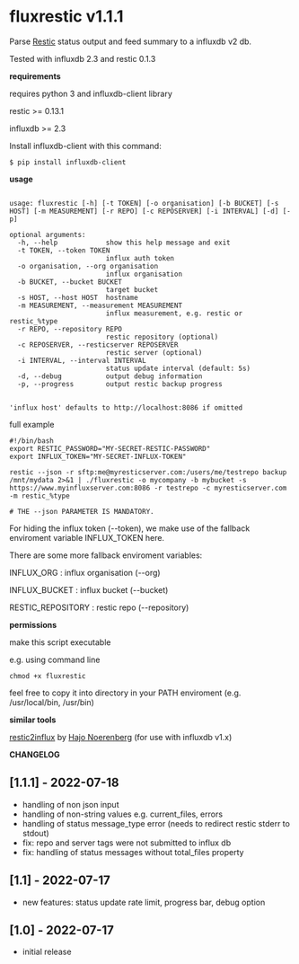 # fluxrestic v1.1.1

Parse [Restic](https://restic.net/) status output and feed summary to a influxdb v2 db. 

Tested with influxdb 2.3 and restic 0.1.3

**requirements**

requires python 3 and influxdb-client library

restic >= 0.13.1

influxdb >= 2.3 

Install influxdb-client with this command:

```
$ pip install influxdb-client
```

**usage**

```

usage: fluxrestic [-h] [-t TOKEN] [-o organisation] [-b BUCKET] [-s HOST] [-m MEASUREMENT] [-r REPO] [-c REPOSERVER] [-i INTERVAL] [-d] [-p]

optional arguments:
  -h, --help            show this help message and exit
  -t TOKEN, --token TOKEN
                        influx auth token
  -o organisation, --org organisation
                        influx organisation
  -b BUCKET, --bucket BUCKET
                        target bucket
  -s HOST, --host HOST  hostname
  -m MEASUREMENT, --measurement MEASUREMENT
                        influx measurement, e.g. restic or restic_%type
  -r REPO, --repository REPO
                        restic repository (optional)
  -c REPOSERVER, --resticserver REPOSERVER
                        restic server (optional)
  -i INTERVAL, --interval INTERVAL
                        status update interval (default: 5s)
  -d, --debug           output debug information
  -p, --progress        output restic backup progress


'influx host' defaults to http://localhost:8086 if omitted

```

full example

```
#!/bin/bash
export RESTIC_PASSWORD="MY-SECRET-RESTIC-PASSWORD"
export INFLUX_TOKEN="MY-SECRET-INFLUX-TOKEN"

restic --json -r sftp:me@myresticserver.com:/users/me/testrepo backup /mnt/mydata 2>&1 | ./fluxrestic -o mycompany -b mybucket -s https://www.myinfluxserver.com:8086 -r testrepo -c myresticserver.com -m restic_%type

# THE --json PARAMETER IS MANDATORY.

```
For hiding the influx token (--token), we make use of the fallback enviroment variable INFLUX_TOKEN here.

There are some more fallback enviroment variables:

INFLUX_ORG : influx organisation (--org)

INFLUX_BUCKET : influx bucket (--bucket)

RESTIC_REPOSITORY : restic repo (--repository)


**permissions**

make this script executable

e.g. using command line

```
chmod +x fluxrestic
```

feel free to copy it into directory in your PATH enviroment (e.g. /usr/local/bin, /usr/bin)


**similar tools**

[restic2influx](https://github.com/hn/restic2influx) by [Hajo Noerenberg](https://github.com/hn) (for use with influxdb v1.x)

**CHANGELOG**

## [1.1.1] - 2022-07-18
- handling of non json input
- handling of non-string values e.g. current_files, errors
- handling of status message_type error (needs to redirect restic stderr to stdout)
- fix: repo and server tags were not submitted to influx db
- fix: handling of status messages without total_files property

## [1.1] - 2022-07-17
- new features: status update rate limit, progress bar, debug option

## [1.0] - 2022-07-17
- initial release

